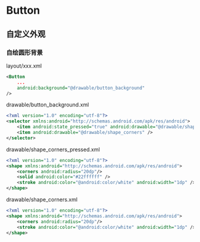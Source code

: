# Button

## 自定义外观

### 自绘圆形背景

layout/xxx.xml

```xml
<Button
    ...
    android:background="@drawable/button_background"
/>
```

drawable/button_background.xml

```xml
<?xml version="1.0" encoding="utf-8"?>
<selector xmlns:android="http://schemas.android.com/apk/res/android">
    <item android:state_pressed="true" android:drawable="@drawable/shape_corners_pressed" />
    <item android:drawable="@drawable/shape_corners" />
</selector>
```

drawable/shape_corners_pressed.xml

```xml
<?xml version="1.0" encoding="utf-8"?>
<shape xmlns:android="http://schemas.android.com/apk/res/android">
    <corners android:radius="20dp"/>
    <solid android:color="#22ffffff" />
    <stroke android:color="@android:color/white" android:width="1dp" />
</shape>
```

drawable/shape_corners.xml

```xml
<?xml version="1.0" encoding="utf-8"?>
<shape xmlns:android="http://schemas.android.com/apk/res/android">
    <corners android:radius="20dp"/>
    <stroke android:color="@android:color/white" android:width="1dp" />
</shape> 
```
